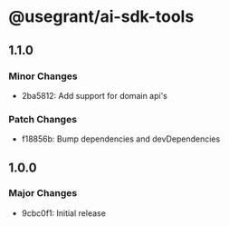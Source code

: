# @usegrant/ai-sdk-tools

## 1.1.0

### Minor Changes

- 2ba5812: Add support for domain api's

### Patch Changes

- f18856b: Bump dependencies and devDependencies

## 1.0.0

### Major Changes

- 9cbc0f1: Initial release
